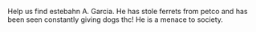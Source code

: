 Help us find estebahn A. Garcia. He has stole ferrets from petco and has been seen constantly giving dogs thc! He is a menace to society.
